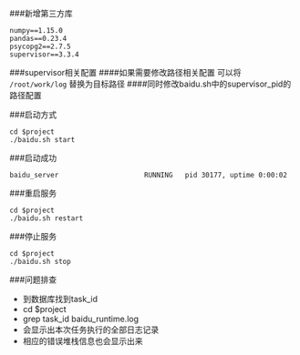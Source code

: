 ###新增第三方库
```
numpy==1.15.0
pandas==0.23.4
psycopg2==2.7.5
supervisor==3.3.4
```

###supervisor相关配置
####如果需要修改路径相关配置 可以将 `/root/work/log` 替换为目标路径
####同时修改baidu.sh中的supervisor_pid的路径配置


###启动方式
```
cd $project
./baidu.sh start
```
###启动成功
```
baidu_server                     RUNNING   pid 30177, uptime 0:00:02
```

###重启服务
```
cd $project
./baidu.sh restart
```

###停止服务
```
cd $project
./baidu.sh stop
```

###问题排查
* 到数据库找到task_id
* cd $project
* grep task_id baidu_runtime.log
* 会显示出本次任务执行的全部日志记录
* 相应的错误堆栈信息也会显示出来
